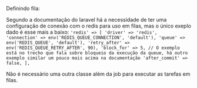 Definindo fila:

Segundo a documentação do laravel há a necessidade de ter uma configuração de conexão com o redis para uso em filas, mas o único exeplo dado é esse mais a baixo:
`
'redis' => [
    'driver' => 'redis',
    'connection' => env('REDIS_QUEUE_CONNECTION', 'default'),
    'queue' => env('REDIS_QUEUE', 'default'),
    'retry_after' => env('REDIS_QUEUE_RETRY_AFTER', 90),
    'block_for' => 5, // O exemplo está no trecho que fala sobre bloqueio da execução da queue, há outro exemplo similar um pouco mais acima na documentação
    'after_commit' => false,
],
`

Não é necessário uma outra classe além da job para executar as tarefas em filas.